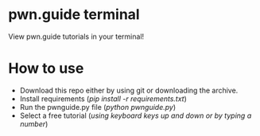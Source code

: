# pwn.guide terminal
View pwn.guide tutorials in your terminal!

# How to use
- Download this repo either by using git or downloading the archive.
- Install requirements (*pip install -r requirements.txt*)
- Run the pwnguide.py file (*python pwnguide.py*)
- Select a free tutorial (*using keyboard keys up and down or by typing a number*)
